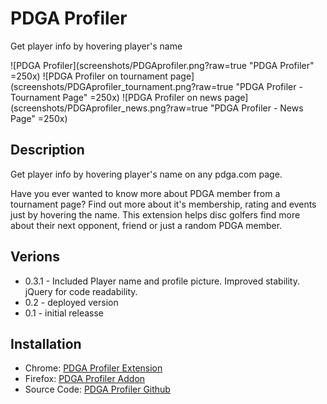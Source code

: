# PDGA Profiler
Get player info by hovering player's name

![PDGA Profiler](screenshots/PDGAprofiler.png?raw=true "PDGA Profiler" =250x)
![PDGA Profiler on tournament page](screenshots/PDGAprofiler_tournament.png?raw=true "PDGA Profiler - Tournament Page" =250x)
![PDGA Profiler on news page](screenshots/PDGAprofiler_news.png?raw=true "PDGA Profiler - News Page" =250x)

## Description
Get player info by hovering player's name on any pdga.com page.

Have you ever wanted to know more about PDGA member from a tournament page? Find out more about it's membership, rating and events just by hovering the name.
This extension helps disc golfers find more about their next opponent, friend or just a random PDGA member.

## Verions
* 0.3.1 - Included Player name and profile picture. Improved stability. jQuery for code readability.
* 0.2 - deployed version
* 0.1 - initial releasse

## Installation
* Chrome: [PDGA Profiler Extension](https://chrome.google.com/webstore/detail/pdga-profiler/icgfcpkalamdllnmkjlhockaanelkkck) 
* Firefox: [PDGA Profiler Addon](https://addons.mozilla.org/en-US/firefox/addon/pdga-profiler/)
* Source Code: [PDGA Profiler Github](https://github.com/vtuhtan/PDGAprofiler)

